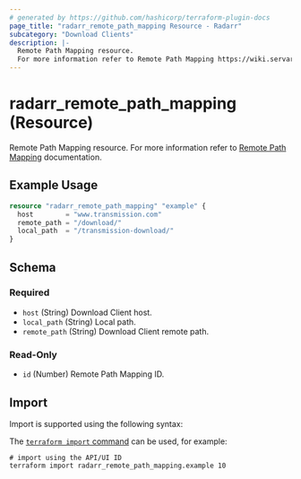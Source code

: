 ```yaml
---
# generated by https://github.com/hashicorp/terraform-plugin-docs
page_title: "radarr_remote_path_mapping Resource - Radarr"
subcategory: "Download Clients"
description: |-
  Remote Path Mapping resource.
  For more information refer to Remote Path Mapping https://wiki.servarr.com/radarr/settings#remote-path-mappings documentation.
---
```


# radarr_remote_path_mapping (Resource)

<!-- subcategory:Download Clients -->
Remote Path Mapping resource.
For more information refer to [Remote Path Mapping](https://wiki.servarr.com/radarr/settings#remote-path-mappings) documentation.

## Example Usage

```terraform
resource "radarr_remote_path_mapping" "example" {
  host        = "www.transmission.com"
  remote_path = "/download/"
  local_path  = "/transmission-download/"
}
```

<!-- schema generated by tfplugindocs -->
## Schema

### Required

- `host` (String) Download Client host.
- `local_path` (String) Local path.
- `remote_path` (String) Download Client remote path.

### Read-Only

- `id` (Number) Remote Path Mapping ID.

## Import

Import is supported using the following syntax:

The [`terraform import` command](https://developer.hashicorp.com/terraform/cli/commands/import) can be used, for example:

```shell
# import using the API/UI ID
terraform import radarr_remote_path_mapping.example 10
```
